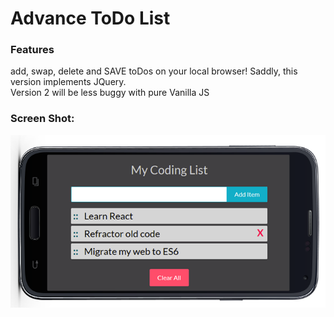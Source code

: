 # Advance ToDo List
### Features 
add, swap, delete and SAVE toDos on your local browser!
Saddly, this version implements JQuery.</br>
Version 2 will be less buggy with pure Vanilla JS</br>

### Screen Shot:
![Screenshot](screenshot.png)
